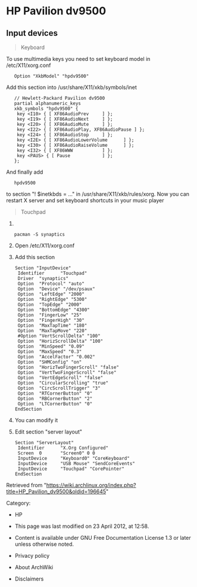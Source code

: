 HP Pavilion dv9500
==================

Input devices
-------------

> Keyboard

To use multimedia keys you need to set keyboard model in
/etc/X11/xorg.conf

       Option "XkbModel" "hpdv9500"

Add this section into /usr/share/X11/xkb/symbols/inet

       // Hewlett-Packard Pavilion dv9500
       partial alphanumeric_keys
       xkb_symbols "hpdv9500" {
        key <I10> { [ XF86AudioPrev		] };
        key <I19> { [ XF86AudioNext		] };
        key <I20> { [ XF86AudioMute		] };
        key <I22> { [ XF86AudioPlay, XF86AudioPause ] };
        key <I24> { [ XF86AudioStop		] };
        key <I2E> { [ XF86AudioLowerVolume		] };
        key <I30> { [ XF86AudioRaiseVolume		] };
        key <I32> { [ XF86WWW			] };
        key <PAUS> { [ Pause			] };
       };

And finally add

       hpdv9500

to section "! $inetkbds = ..." in /usr/share/X11/xkb/rules/xorg. Now you
can restart X server and set keyboard shortcuts in your music player

> Touchpad

1)

       pacman -S synaptics

2) Open /etc/X11/xorg.conf

3) Add this section

       Section "InputDevice"
        Identifier      "Touchpad"
        Driver  "synaptics"
        Option  "Protocol" "auto"
        Option  "Device" "/dev/psaux"
        Option  "LeftEdge" "2000"
        Option  "RightEdge" "5300"
        Option  "TopEdge" "2000"
        Option  "BottomEdge" "4300"
        Option  "FingerLow" "25"
        Option  "FingerHigh" "30"
        Option  "MaxTapTime" "180"
        Option  "MaxTapMove" "220"
        #Option "VertScrollDelta" "100"
        Option  "HorizScrollDelta" "100"
        Option  "MinSpeed" "0.09"
        Option  "MaxSpeed" "0.3"
        Option  "AccelFactor" "0.002"
        Option  "SHMConfig" "on"
        Option  "HorizTwoFingerScroll" "false"
        Option  "VertTwoFingerScroll" "false"
        Option  "VertEdgeScroll" "false"
        Option  "CircularScrolling" "true"
        Option  "CircScrollTrigger" "3"
        Option  "RTCornerButton" "0"
        Option  "RBCornerButton" "2"
        Option  "LTCornerButton" "0"
       EndSection

4) You can modify it

5) Edit section "server layout"

       Section "ServerLayout"
        Identifier      "X.Org Configured"
        Screen  0       "Screen0" 0 0
        InputDevice     "Keyboard0" "CoreKeyboard"
        InputDevice     "USB Mouse" "SendCoreEvents"
        InputDevice     "Touchpad" "CorePointer"
       EndSection

Retrieved from
"https://wiki.archlinux.org/index.php?title=HP_Pavilion_dv9500&oldid=196645"

Category:

-   HP

-   This page was last modified on 23 April 2012, at 12:58.
-   Content is available under GNU Free Documentation License 1.3 or
    later unless otherwise noted.
-   Privacy policy
-   About ArchWiki
-   Disclaimers
